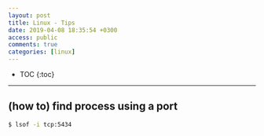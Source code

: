 ```yaml
---
layout: post
title: Linux - Tips
date: 2019-04-08 18:35:54 +0300
access: public
comments: true
categories: [linux]
---
```


<!-- more -->

<!-- prettier-ignore -->
* TOC
{:toc}
<hr>

(how to) find process using a port
----------------------------------

```sh
$ lsof -i tcp:5434
```
